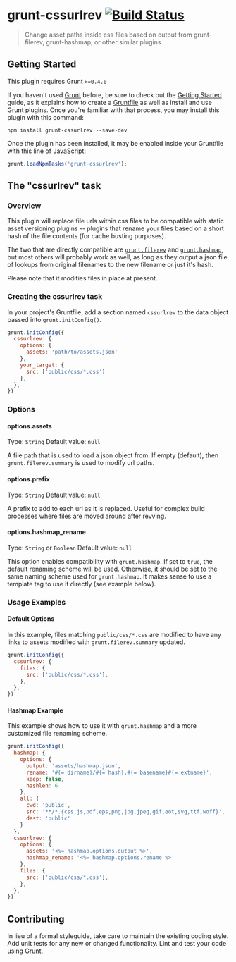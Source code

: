 # grunt-cssurlrev [![Build Status](https://travis-ci.org/richardbolt/grunt-cssurlrev.png?branch=master)](https://travis-ci.org/richardbolt/grunt-cssurelrev)

> Change asset paths inside css files based on output from grunt-filerev, grunt-hashmap, or other similar plugins

## Getting Started
This plugin requires Grunt `>=0.4.0`

If you haven't used [Grunt](http://gruntjs.com/) before, be sure to check out the [Getting Started](http://gruntjs.com/getting-started) guide, as it explains how to create a [Gruntfile](http://gruntjs.com/sample-gruntfile) as well as install and use Grunt plugins. Once you're familiar with that process, you may install this plugin with this command:

```shell
npm install grunt-cssurlrev --save-dev
```

Once the plugin has been installed, it may be enabled inside your Gruntfile with this line of JavaScript:

```js
grunt.loadNpmTasks('grunt-cssurlrev');
```

## The "cssurlrev" task

### Overview
This plugin will replace file urls within css files to be compatible with static asset versioning plugins -- plugins that rename your files based on a short hash of the file contents (for cache busting purposes).

The two that are directly compatible are [`grunt.filerev`](https://github.com/yeoman/grunt-filerev) and [`grunt.hashmap`](https://github.com/ktmud/grunt-hashmap), but most others will probably work as well, as long as they output a json file of lookups from original filenames to the new filename or just it's hash.

Please note that it modifies files in place at present.

### Creating the cssurlrev task

In your project's Gruntfile, add a section named `cssurlrev` to the data object passed into `grunt.initConfig()`.

```js
grunt.initConfig({
  cssurlrev: {
    options: {
      assets: 'path/to/assets.json'
    },
    your_target: {
      src: ['public/css/*.css']
    },
  },
})
```

### Options

#### options.assets
Type: `String`
Default value: `null`

A file path that is used to load a json object from. If empty (default), then `grunt.filerev.summary` is used to modify url paths.

#### options.prefix
Type: `String`
Default value: `null`

A prefix to add to each url as it is replaced. Useful for complex build processes where files are moved around after revving.

#### options.hashmap_rename
Type: `String` or `Boolean`
Default value: `null`

This option enables compatibility with `grunt.hashmap`. If set to `true`, the default renaming scheme will be used. Otherwise, it should be set to the same naming scheme used for `grunt.hashmap`. It makes sense to use a template tag to use it directly (see example below).



### Usage Examples

#### Default Options
In this example, files matching `public/css/*.css` are modified to have any links to assets modified with `grunt.filerev.summary` updated.

```js
grunt.initConfig({
  cssurlrev: {
    files: {
      src: ['public/css/*.css'],
    },
  },
})
```

#### Hashmap Example
This example shows how to use it with `grunt.hashmap` and a more customized file renaming scheme.

```js
grunt.initConfig({
  hashmap: {
    options: {
      output: 'assets/hashmap.json',
      rename: '#{= dirname}/#{= hash}.#{= basename}#{= extname}',
      keep: false,
      hashlen: 6
    },
    all: {
      cwd: 'public',
      src: '**/*.{css,js,pdf,eps,png,jpg,jpeg,gif,eot,svg,ttf,woff}',
      dest: 'public'
    }
  },
  cssurlrev: {
    options: {
      assets: '<%= hashmap.options.output %>',
      hashmap_rename: '<%= hashmap.options.rename %>'
    },
    files: {
      src: ['public/css/*.css'],
    },
  },
})
```

## Contributing
In lieu of a formal styleguide, take care to maintain the existing coding style. Add unit tests for any new or changed functionality. Lint and test your code using [Grunt](http://gruntjs.com/).
